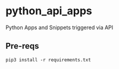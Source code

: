 # python_api_apps
Python Apps and Snippets triggered via API


## Pre-reqs

```
pip3 install -r requirements.txt
```